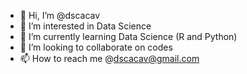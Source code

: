 - 👋 Hi, I’m @dscacav
- 👀 I’m interested in Data Science
- 🌱 I’m currently learning Data Science (R and Python)
- 💞️ I’m looking to collaborate on codes
- 📫 How to reach me @dscacav@gmail.com

<!---
dscacav/dscacav is a ✨ special ✨ repository because its `README.md` (this file) appears on your GitHub profile.
You can click the Preview link to take a look at your changes.
--->
